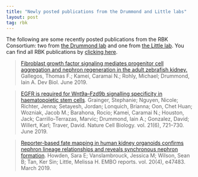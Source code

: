 ```yaml
---
title: "Newly posted publications from the Drummond and Little labs"
layout: post
tag: rbk
---
```



The following are some recently posted publications from the RBK Consortium: two from [the Drummond lab](/projects/interconnected-tubule/) and one from [the Little lab](/projects/generating-organoids/). You can find all RBK publications by [clicking here](https://www.rebuildingakidney.org/publications/).

> [Fibroblast growth factor signaling mediates progenitor cell aggregation and nephron regeneration in the adult zebrafish kidney.](https://www.doi.org/10.1016/j.ydbio.2019.06.011) Gallegos, Thomas F.; Kamei, Caramai N.; Rohly, Michael; Drummond, Iain A. Dev Biol. June 2019.


> [EGFR is required for Wnt9a–Fzd9b signalling specificity in haematopoietic stem cells](https://www.doi.org/10.1038/s41556-019-0330-5). Grainger, Stephanie; Nguyen, Nicole; Richter, Jenna; Setayesh, Jordan; Lonquich, Brianna; Oon, Chet Huan; Wozniak, Jacob M.; Barahona, Rocio; Kamei, Caramai N.; Houston, Jack; Carrillo-Terrazas, Marvic; Drummond, Iain A.; Gonzalez, David; Willert, Karl; Traver, David. Nature Cell Biology. vol. 21(6), 721–730. June 2019.

> [Reporter-based fate mapping in human kidney organoids confirms nephron lineage relationships and reveals synchronous nephron formation](https://www.doi.org/10.15252/embr.201847483). Howden, Sara E; Vanslambrouck, Jessica M; Wilson, Sean B; Tan, Ker Sin; Little, Melissa H. EMBO reports. vol. 20(4), e47483. March 2019.